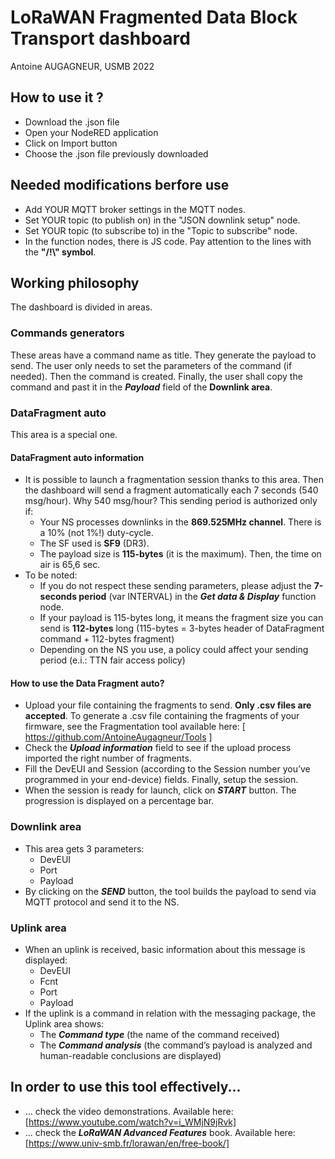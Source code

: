 # LoRaWAN Fragmented Data Block Transport dashboard
Antoine AUGAGNEUR, USMB 2022

## How to use it ?
* Download the .json file
* Open your NodeRED application
* Click on Import button
* Choose the .json file previously downloaded

## Needed modifications berfore use
- Add YOUR MQTT broker settings in the MQTT nodes.
- Set YOUR topic (to publish on) in the "JSON downlink setup" node.
- Set YOUR topic (to subscribe to) in the "Topic to subscribe" node.
- In the function nodes, there is JS code. Pay attention to the lines with the **"/!\\" symbol**.

## Working philosophy

The dashboard is divided in areas.

### Commands generators
These areas have a command name as title. They generate the payload to send. The user only needs to set the parameters of the command (if needed).
Then the command is created. Finally, the user shall copy the command and past it in the _**Payload**_ field of the **Downlink area**.

### DataFragment auto
This area is a special one.

#### DataFragment auto information
- It is possible to launch a fragmentation session thanks to this area.
Then the dashboard will send a fragment automatically each 7 seconds (540 msg/hour).
Why 540 msg/hour? This sending period is authorized only if:
  - Your NS processes downlinks in the **869.525MHz channel**. There is a 10% (not 1%!) duty-cycle.
  - The SF used is **SF9** (DR3).
  - The payload size is **115-bytes** (it is the maximum). Then, the time on air is 65,6 sec.
- To be noted:
  - If you do not respect these sending parameters, please adjust the **7-seconds period** (var INTERVAL) in the _**Get data & Display**_ function node.
  - If your payload is 115-bytes long, it means the fragment size you can send is **112-bytes** long (115-bytes = 3-bytes header of DataFragment command + 112-bytes fragment)
  - Depending on the NS you use, a policy could affect your sending period (e.i.: TTN fair access policy)

#### How to use the Data Fragment auto?
  - Upload your file containing the fragments to send. **Only .csv files are accepted**.
To generate a .csv file containing the fragments of your firmware, see the Fragmentation tool available here: [ https://github.com/AntoineAugagneur/Tools ]
  - Check the _**Upload information**_ field to see if the upload process imported the right number of fragments.
  - Fill the DevEUI and Session (according to the Session number you’ve programmed in your end-device) fields. Finally, setup the session.
  - When the session is ready for launch, click on _**START**_ button. The progression is displayed on a percentage bar.


### Downlink area
- This area gets 3 parameters:
  - DevEUI
  - Port
  - Payload
- By clicking on the _**SEND**_ button, the tool builds the payload to send via MQTT protocol and send it to the NS.

### Uplink area
- When an uplink is received, basic information about this message is displayed:
  - DevEUI
  - Fcnt
  - Port
  - Payload
- If the uplink is a command in relation with the messaging package, the Uplink area shows:
  - The _**Command type**_ (the name of the command received)
  - The _**Command analysis**_ (the command’s payload is analyzed and human-readable conclusions are displayed)


## In order to use this tool effectively...
- ... check the video demonstrations. Available here: [https://www.youtube.com/watch?v=i_WMjN9jRvk]
- ... check the **_LoRaWAN Advanced Features_** book. Available here: [https://www.univ-smb.fr/lorawan/en/free-book/]

